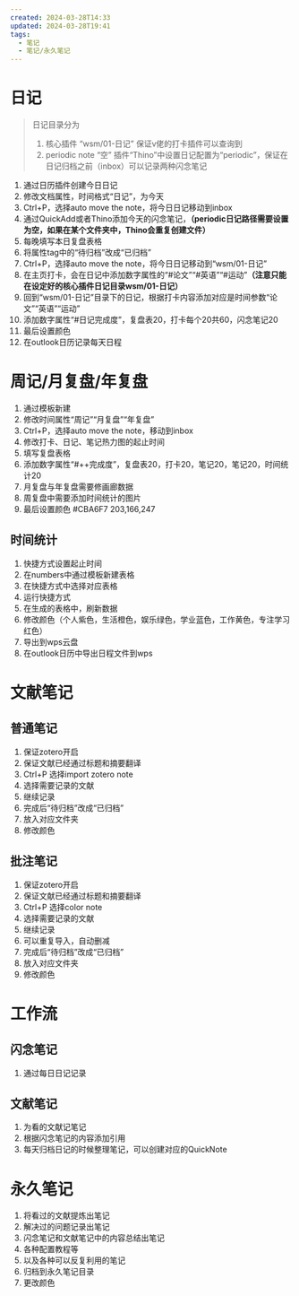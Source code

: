 ```yaml
---
created: 2024-03-28T14:33
updated: 2024-03-28T19:41
tags:
  - 笔记
  - 笔记/永久笔记
---
```

# 日记
> 日记目录分为
> 1. 核心插件 “wsm/01-日记”
> 	保证v佬的打卡插件可以查询到
> 2. periodic note “空”
> 	 插件“Thino”中设置日记配置为“periodic”，保证在日记归档之前（inbox）可以记录两种闪念笔记
1. 通过日历插件创建今日日记
2. 修改文档属性，时间格式“日记”，为今天
3. Ctrl+P，选择auto move the note，将今日日记移动到inbox
4. 通过QuickAdd或者Thino添加今天的闪念笔记，**（periodic日记路径需要设置为空，如果在某个文件夹中，Thino会重复创建文件）**
5. 每晚填写本日复盘表格
6. 将属性tag中的“待归档”改成“已归档”
7.  Ctrl+P，选择auto move the note，将今日日记移动到“wsm/01-日记”
8. 在主页打卡，会在日记中添加数字属性的“#论文”“#英语”“#运动”**（注意只能在设定好的核心插件日记目录wsm/01-日记）**
9. 回到“wsm/01-日记”目录下的日记，根据打卡内容添加对应是时间参数“论文”“英语”“运动”
10. 添加数字属性“#日记完成度”，复盘表20，打卡每个20共60，闪念笔记20
11. 最后设置颜色
12. 在outlook日历记录每天日程

# 周记/月复盘/年复盘
1. 通过模板新建
2. 修改时间属性“周记”“月复盘”“年复盘”
3. Ctrl+P，选择auto move the note，移动到inbox
4. 修改打卡、日记、笔记热力图的起止时间
5. 填写复盘表格
6. 添加数字属性“#++完成度”，复盘表20，打卡20，笔记20，笔记20，时间统计20
7. 月复盘与年复盘需要修画廊数据
8. 周复盘中需要添加时间统计的图片
9. 最后设置颜色
#CBA6F7
203,166,247
## 时间统计
1. 快捷方式设置起止时间
2. 在numbers中通过模板新建表格
3. 在快捷方式中选择对应表格
4. 运行快捷方式
5. 在生成的表格中，刷新数据
6. 修改颜色（个人紫色，生活橙色，娱乐绿色，学业蓝色，工作黄色，专注学习红色）
7. 导出到wps云盘
8. 在outlook日历中导出日程文件到wps


# 文献笔记
## 普通笔记
1. 保证zotero开启
2. 保证文献已经通过标题和摘要翻译
3. Ctrl+P 选择import zotero note
4. 选择需要记录的文献
5. 继续记录
6. 完成后“待归档”改成“已归档”
7. 放入对应文件夹
8. 修改颜色
## 批注笔记
1. 保证zotero开启
2. 保证文献已经通过标题和摘要翻译
3. Ctrl+P 选择color note
4. 选择需要记录的文献
5. 继续记录
6. 可以重复导入，自动删减
7.  完成后“待归档”改成“已归档”
8. 放入对应文件夹
9. 修改颜色

# 工作流
## 闪念笔记
1. 通过每日日记记录
## 文献笔记
1. 为看的文献记笔记
2. 根据闪念笔记的内容添加引用
3. 每天归档日记的时候整理笔记，可以创建对应的QuickNote
# 永久笔记
1. 将看过的文献提炼出笔记
2. 解决过的问题记录出笔记
3. 闪念笔记和文献笔记中的内容总结出笔记
4. 各种配置教程等
5. 以及各种可以反复利用的笔记
6. 归档到永久笔记目录
7. 更改颜色